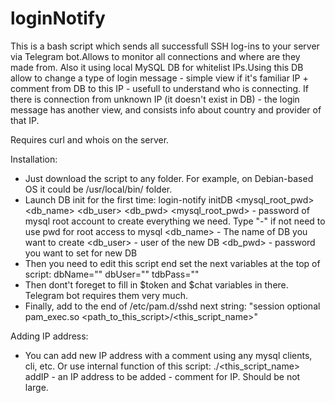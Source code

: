 # loginNotify
This is a bash script which sends all successfull SSH log-ins to your server
via Telegram bot.Allows to monitor all connections and where are they made from.
Also it using local MySQL DB for whitelist IPs.Using this DB allow to change a 
type of login message - simple view if it's familiar IP + comment from DB to this
IP - usefull to understand who is connecting.
If there is connection from unknown IP (it doesn't exist in DB) - the login message
has another view, and consists info about country and provider of that IP.

Requires curl and whois on the server.

Installation:
- Just download the script to any folder. For example, on Debian-based OS it could be /usr/local/bin/ folder.
- Launch DB init for the first time:
  login-notify initDB <mysql_root_pwd> <db_name> <db_user> <db_pwd>
    <mysql_root_pwd> - password of mysql root account to create everything we need. Type "-" if not need to use pwd for root access to mysql
    <db_name> - The name of DB you want to create
    <db_user> - user of the new DB
    <db_pwd> - password you want to set for new DB
- Then you need to edit this script end set the next variables at the top of script:
    dbName=""
    dbUser=""
    tdbPass=""
- Then dont't foreget to fill in $token and $chat variables in there. Telegram bot requires them very much.
- Finally, add to the end of /etc/pam.d/sshd next string: "session optional pam_exec.so <path_to_this_script>/<this_script_name>"

Adding IP address:
- You can add new IP address with a comment using any mysql clients, cli, etc. Or use internal function of this script:
  ./<this_script_name> addIP <IP> <Comment>
  <IP> - an IP address to be added
  <Comment> - comment for IP. Should be not large.
